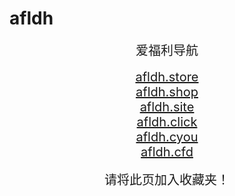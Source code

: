 # afldh
<center>
<span style="font-size:20px">爱福利导航</span><br />
<br />
<span style="font-size:20px"><a href="https://afldh.store" target="_blank">afldh.store</a></span><br />
<span style="font-size:20px"><a href="https://afldh.shop" target="_blank">afldh.shop</a></span><br />
<span style="font-size:20px"><a href="https://afldh.site" target="_blank">afldh.site</a></span><br />
<span style="font-size:20px"><a href="https://afldh.click" target="_blank">afldh.click</a></span><br />
<span style="font-size:20px"><a href="https://afldh.cyou" target="_blank">afldh.cyou</a></span><br />
<span style="font-size:20px"><a href="https://afldh.cfd" target="_blank">afldh.cfd</a></span><br />
<br />
<span style="font-size:20px">请将此页加入收藏夹！</span>
</center>

